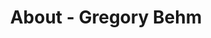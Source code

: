 ---
id: gregory_behm
permalink: "/about/gregory_behm"
full_name: Gregory Behm
title: About - Gregory Behm
role: Sr. Data Scientist
image: gregory_behm_color.jpg
about: Mr. Behm is an IT professional, researcher, and the founder of AI Solutions with more than 12 years of experience in computational engineering, data engineering, data analytics, artificial intelligence (AI), and scientific computing. He consults to the DoD, federal government, and the private sector. Mr. Behm leads the data engineering, data science, and overall software development for AI Solutions. He has experience setting up end-to-end data science pipelines involving data migration, data ingestion, data governance, data analytics, machine learning, and business intelligence applications. Mr. Behm’s passion for data driven analytics came from his time in the United States Marine Corps as an aviation maintainer where he was part of the AirSpeed program working towards his Six Sigma Green Belt certification. He was on several projects, but his favorite was during a deployment to Camp Leatherneck in Helmand Province, Afghanistan where he implemented a blade weighing procedure that allowed higher combat readiness and reduced the squadron’s man hours by 3200 hours that year.
github: https://github.com/Ais87
linkedin: https://www.linkedin.com/in/gregory-behm-hpc-gpu/
featimg: "/assets/aboutBanner1.jpg"
layout: about/profile
---